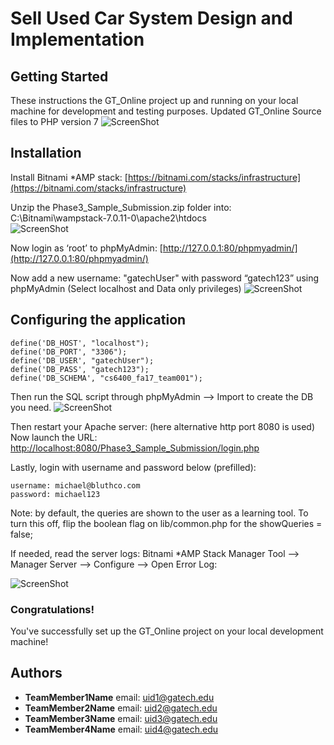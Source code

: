 # Sell Used Car System Design and Implementation

## Getting Started
These instructions the GT_Online project up and running on your local machine for development and testing purposes. 
Updated GT_Online Source files to PHP version 7
![ScreenShot](https://github.gatech.edu/gt-omscs-dbscd-spr17/6400Spring17_Phase3_Sample_Submission/blob/master/img/gt_online_php_v7.png)

## Installation
Install Bitnami *AMP stack: [https://bitnami.com/stacks/infrastructure](https://bitnami.com/stacks/infrastructure)

Unzip the Phase3_Sample_Submission.zip folder into: C:\Bitnami\wampstack-7.0.11-0\apache2\htdocs\
![ScreenShot](https://github.gatech.edu/gt-omscs-dbscd-spr17/6400Spring17_Phase3_Sample_Submission/blob/master/img/gt_online_wamp_v7.png)

Now login as ‘root’ to phpMyAdmin: [http://127.0.0.1:80/phpmyadmin/](http://127.0.0.1:80/phpmyadmin/)

Now add a new username: "gatechUser" with password “gatech123” using phpMyAdmin 
(Select localhost and Data only privileges)
![ScreenShot](https://github.gatech.edu/gt-omscs-dbscd-spr17/6400Spring17_Phase3_Sample_Submission/blob/master/img/add_sql_user.png)

## Configuring the application

```
define('DB_HOST', "localhost");
define('DB_PORT', "3306");
define('DB_USER', "gatechUser");
define('DB_PASS', "gatech123");
define('DB_SCHEMA', "cs6400_fa17_team001");
```

Then run the SQL script through phpMyAdmin --> Import to create the DB you need. 
![ScreenShot](https://github.gatech.edu/gt-omscs-dbscd-spr17/6400Spring17_Phase3_Sample_Submission/blob/master/img/import_sql.png)

Then restart your Apache server: (here alternative http port 8080 is used)
Now launch the URL: 
[http://localhost:8080/Phase3_Sample_Submission/login.php](http://localhost:8080/Phase3_Sample_Submission/login.php)
 
Lastly, login with username and password below (prefilled): 
```
username: michael@bluthco.com
password: michael123
```

Note: by default, the queries are shown to the user as a learning tool.  To turn this off, flip the boolean flag on lib/common.php for the showQueries = false;

If needed, read the server logs:
Bitnami *AMP Stack Manager Tool --> Manager Server --> Configure --> Open Error Log:

![ScreenShot](https://github.gatech.edu/gt-omscs-dbscd-spr17/6400Spring17_Phase3_Sample_Submission/blob/master/img/error_log.png)

### Congratulations!
You've successfully set up the GT_Online project on your local development machine!

## Authors
* __TeamMember1Name__  email: [uid1@gatech.edu](mailto:uid1@gatech.edu)
* __TeamMember2Name__  email: [uid2@gatech.edu](mailto:uid2@gatech.edu)
* __TeamMember3Name__  email: [uid3@gatech.edu](mailto:uid3@gatech.edu)
* __TeamMember4Name__  email: [uid4@gatech.edu](uid4@gatech.edu)

